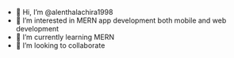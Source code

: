 - 👋 Hi, I’m @alenthalachira1998
- 👀 I’m interested in MERN app development  both mobile and web development
- 🌱 I’m currently learning MERN
- 💞️ I’m looking to collaborate 


<!---
alenthalachira1998/alenthalachira1998 is a ✨ special ✨ repository because its `README.md` (this file) appears on your GitHub profile.
You can click the Preview link to take a look at your changes.
--->
